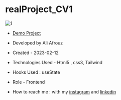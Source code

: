 # realProject_CV1


![1](https://github.com/aliafrouz/realProject_CV1/assets/147813870/1122ff61-d79a-4c31-8a92-c23ff9c28e4d)



- [Demo Project](https://aliafrouz.github.io/realProject_CV1/)

- Developed by Ali Afrouz

- Created - 2023-02-12

- Technologies Used - Html5 , css3, Tailwind

- Hooks Used : useState 

- Role - Frontend

- How to reach me : with my [instagram](https://www.instagram.com/aliafrouz_com) and [linkedin](https://www.linkedin.com/in/aliafrouz/)

